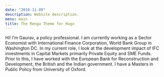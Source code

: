 ```yaml
---
date: "2018-11-09"
description: Website description.
menu: main
title: The Renga Theme for Hugo
---
```


Hi! I’m Gaurav, a policy professional. I am currently working as a Sector Economist with International Finance Corporation, World Bank Group in Washington DC. In my current role, I look at the development impact of IFC investments in Capital Markets primarily Private Equity and SME Funds. Prior to this, I have worked with the European Bank for Reconstruction and Development, the British and the Indian government. I have a Masters in Public Policy from University of Oxford.

